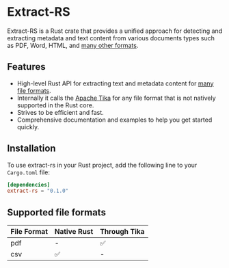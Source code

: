 # Extract-RS

Extract-RS is a Rust crate that provides a unified approach for detecting and extracting metadata and text content from
various documents
types such as PDF, Word, HTML, and [many other formats](#supported-file-formats).

## Features

- High-level Rust API for extracting text and metadata content for [many file formats](#supported-file-formats).
- Internally it calls the [Apache Tika](https://tika.apache.org/) for any file
  format that is not natively supported in the Rust core.
- Strives to be efficient and fast.
- Comprehensive documentation and examples to help you get started quickly.

## Installation

To use extract-rs in your Rust project, add the following line to your `Cargo.toml` file:

```toml
[dependencies]
extract-rs = "0.1.0"
```

## Supported file formats

| File Format | Native Rust | Through Tika | 
|-------------|-------------|--------------| 
| pdf         | -           | ✅            |
| csv         | ✅           | -            |